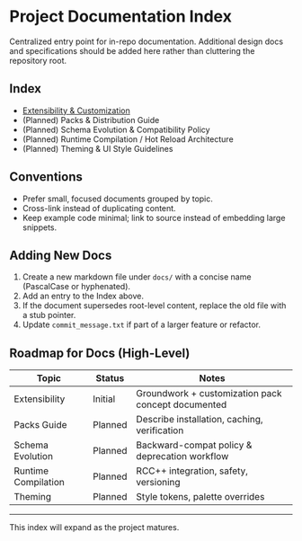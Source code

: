 # Project Documentation Index

Centralized entry point for in-repo documentation. Additional design docs and specifications should be added here rather than cluttering the repository root.

## Index

- [Extensibility & Customization](./EXTENSIBILITY.md)
- (Planned) Packs & Distribution Guide
- (Planned) Schema Evolution & Compatibility Policy
- (Planned) Runtime Compilation / Hot Reload Architecture
- (Planned) Theming & UI Style Guidelines

## Conventions

- Prefer small, focused documents grouped by topic.
- Cross-link instead of duplicating content.
- Keep example code minimal; link to source instead of embedding large snippets.

## Adding New Docs

1. Create a new markdown file under `docs/` with a concise name (PascalCase or hyphenated).
2. Add an entry to the Index above.
3. If the document supersedes root-level content, replace the old file with a stub pointer.
4. Update `commit_message.txt` if part of a larger feature or refactor.

## Roadmap for Docs (High-Level)

| Topic | Status | Notes |
|-------|--------|-------|
| Extensibility | Initial | Groundwork + customization pack concept documented |
| Packs Guide | Planned | Describe installation, caching, verification |
| Schema Evolution | Planned | Backward-compat policy & deprecation workflow |
| Runtime Compilation | Planned | RCC++ integration, safety, versioning |
| Theming | Planned | Style tokens, palette overrides |

---
This index will expand as the project matures.
